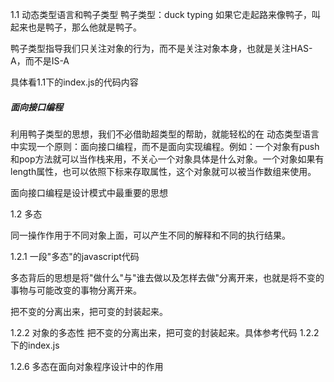 1.1 动态类型语言和鸭子类型
鸭子类型：duck typing 如果它走起路来像鸭子，叫起来也是鸭子，那么他就是鸭子。

鸭子类型指导我们只关注对象的行为，而不是关注对象本身，也就是关注HAS-A，而不是IS-A

具体看1.1下的index.js的代码内容


##### 面向接口编程
利用鸭子类型的思想，我们不必借助超类型的帮助，就能轻松的在
动态类型语言中实现一个原则：面向接口编程，而不是面向实现编程。例如：一个对象有push和pop方法就可以当作栈来用，不关心一个对象具体是什么对象。一个对象如果有length属性，也可以依照下标来存取属性，这个对象就可以被当作数组来使用。

面向接口编程是设计模式中最重要的思想


1.2 多态

同一操作作用于不同对象上面，可以产生不同的解释和不同的执行结果。

1.2.1 一段"多态"的javascript代码

多态背后的思想是将"做什么"与"谁去做以及怎样去做"分离开来，也就是将不变的事物与可能改变的事物分离开来。

把不变的分离出来，把可变的封装起来。

1.2.2 对象的多态性
把不变的分离出来，把可变的封装起来。具体参考代码 1.2.2下的index.js

1.2.6 多态在面向对象程序设计中的作用
